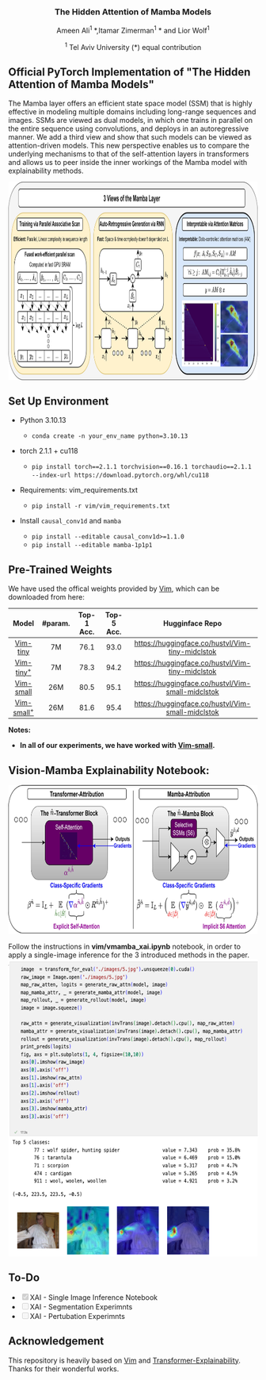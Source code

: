 <div align="center">
<h3>The Hidden Attention of Mamba Models</h3>

Ameen Ali<sup>1</sup> \*,Itamar Zimerman<sup>1</sup> \* and Lior Wolf<sup>1</sup>

<sup>1</sup>  Tel Aviv University 
(\*) equal contribution



</div>

## Official PyTorch Implementation of "The Hidden Attention of Mamba Models"

The Mamba layer offers an efficient state space model (SSM) that is highly effective in modeling multiple domains including long-range sequences and images. SSMs are viewed as dual models, in which one trains in parallel on the entire sequence using convolutions, and deploys in an autoregressive manner. We add a third view and show that such models can be viewed as attention-driven models. This new perspective enables us to compare the underlying mechanisms to that of the self-attention layers in transformers and allows us to peer inside the inner workings of the Mamba model with explainability methods. 

<div align="center">
<img src="assets/2.png" alt="Left Image" align="center"   width="1000" height="400">
</div>

## Set Up Environment

- Python 3.10.13

  - `conda create -n your_env_name python=3.10.13`

- torch 2.1.1 + cu118
  - `pip install torch==2.1.1 torchvision==0.16.1 torchaudio==2.1.1 --index-url https://download.pytorch.org/whl/cu118`

- Requirements: vim_requirements.txt
  - `pip install -r vim/vim_requirements.txt`

- Install ``causal_conv1d`` and ``mamba``
  - `pip install --editable causal_conv1d>=1.1.0`
  - `pip install --editable mamba-1p1p1`
  
  


## Pre-Trained Weights

We have used the offical weights provided by [Vim](https://github.com/hustvl/Vim), which can be downloaded from here:

| Model | #param. | Top-1 Acc. | Top-5 Acc. | Hugginface Repo |
|:------------------------------------------------------------------:|:-------------:|:----------:|:----------:|:----------:|
| [Vim-tiny](https://huggingface.co/hustvl/Vim-tiny-midclstok)    |       7M       |   76.1   | 93.0 | https://huggingface.co/hustvl/Vim-tiny-midclstok |
| [Vim-tiny<sup>+</sup>](https://huggingface.co/hustvl/Vim-tiny-midclstok)    |       7M       |   78.3   | 94.2 | https://huggingface.co/hustvl/Vim-tiny-midclstok |
| [Vim-small](https://huggingface.co/hustvl/Vim-small-midclstok)    |       26M       |   80.5   | 95.1 | https://huggingface.co/hustvl/Vim-small-midclstok |
| [Vim-small<sup>+</sup>](https://huggingface.co/hustvl/Vim-small-midclstok)    |       26M       |   81.6   | 95.4 | https://huggingface.co/hustvl/Vim-small-midclstok |

**Notes:**
- <b> In all of our experiments, we have worked with [Vim-small](https://huggingface.co/hustvl/Vim-small-midclstok).</b>

## Vision-Mamba Explainability Notebook:
<div align="center">
<img src="assets/xai_gradmethod.jpg" alt="Left Image" align="center"  width="1000" height="300">
</div>
<br>
Follow the instructions in <b>vim/vmamba_xai.ipynb</b> notebook, in order to apply a single-image inference for the 3 introduced methods in the paper.
<br>
<div align="center">
<img src="assets/notebook.png" alt="Left Image" align="center"  width="600" height="600">
</div>

## To-Do
<ul>
    <li><input type="checkbox" id="task1" checked disabled><label for="task1">XAI - Single Image Inference Notebook</label></li>
    <li><input type="checkbox" id="task2" disabled><label for="task2">XAI - Segmentation Experimnts</label></li>
    <li><input type="checkbox" id="task3" disabled><label for="task3">XAI - Pertubation Experimnts </label></li>
</ul>


## Acknowledgement
This repository is heavily based on [Vim](https://github.com/hustvl/Vim) and [Transformer-Explainability](https://github.com/hila-chefer/Transformer-Explainability). Thanks for their wonderful works.
